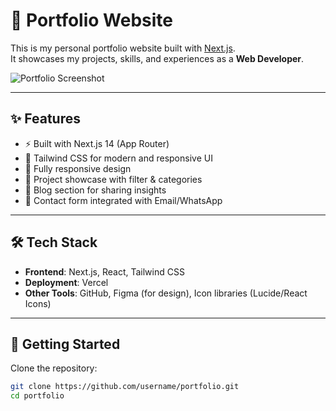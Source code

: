 # 🚀 Portfolio Website

This is my personal portfolio website built with [Next.js](https://nextjs.org).  
It showcases my projects, skills, and experiences as a **Web Developer**.

![Portfolio Screenshot](./public/preview.png) <!-- optional: hapus kalau belum ada preview -->

---

## ✨ Features
- ⚡️ Built with Next.js 14 (App Router)
- 🎨 Tailwind CSS for modern and responsive UI
- 📱 Fully responsive design
- 📂 Project showcase with filter & categories
- 📝 Blog section for sharing insights
- 📩 Contact form integrated with Email/WhatsApp

---

## 🛠️ Tech Stack
- **Frontend**: Next.js, React, Tailwind CSS
- **Deployment**: Vercel
- **Other Tools**: GitHub, Figma (for design), Icon libraries (Lucide/React Icons)

---

## 🚦 Getting Started

Clone the repository:

```bash
git clone https://github.com/username/portfolio.git
cd portfolio
